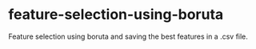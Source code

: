 # feature-selection-using-boruta


Feature selection using boruta and saving the best features in a .csv file.
